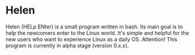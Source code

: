 # Helen
Helen (HELp ENter) is a small program written in bash. Its main goal is to help the newcomers enter to the Linux world. It's simple and helpful for the new users who want to experience Linux as a daily OS. Attention! This program is currently in alpha stage (version 0.x.x).
